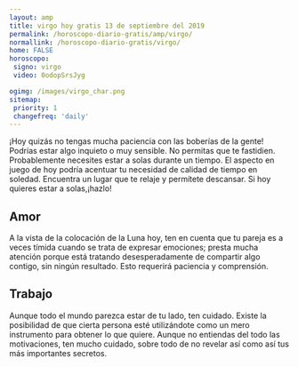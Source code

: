 ```yaml
---
layout: amp
title: virgo hoy gratis 13 de septiembre del 2019 
permalink: /horoscopo-diario-gratis/amp/virgo/
normallink: /horoscopo-diario-gratis/virgo/
home: FALSE
horoscopo:
 signo: virgo
 video: 0odopSrsJyg

ogimg: /images/virgo_char.png
sitemap:
 priority: 1
 changefreq: 'daily'
---
```



¡Hoy quizás no tengas mucha paciencia con las boberías de la gente! Podrías estar algo inquieto o muy sensible. No permitas que te fastidien. Probablemente necesites estar a solas durante un tiempo. El aspecto en juego de hoy podría acentuar tu necesidad de calidad de tiempo en soledad. Encuentra un lugar que te relaje y permítete descansar. Si hoy quieres estar a solas,¡hazlo!

## Amor

A la vista de la colocación de la Luna hoy, ten en cuenta que tu pareja es a veces tímida cuando se trata de expresar emociones; presta mucha atención porque está tratando desesperadamente de compartir algo contigo, sin ningún resultado. Esto requerirá paciencia y comprensión.

## Trabajo

Aunque todo el mundo parezca estar de tu lado, ten cuidado. Existe la posibilidad de que cierta persona esté utilizándote como un mero instrumento para obtener lo que quiere. Aunque no entiendas del todo las motivaciones, ten mucho cuidado, sobre todo de no revelar así como así tus más importantes secretos.